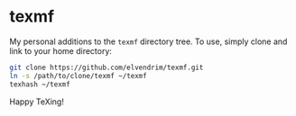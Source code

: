 # texmf

My personal additions to the `texmf` directory tree. To use, simply clone and link to your home directory:

``` bash
git clone https://github.com/elvendrim/texmf.git
ln -s /path/to/clone/texmf ~/texmf
texhash ~/texmf
```

Happy TeXing!
